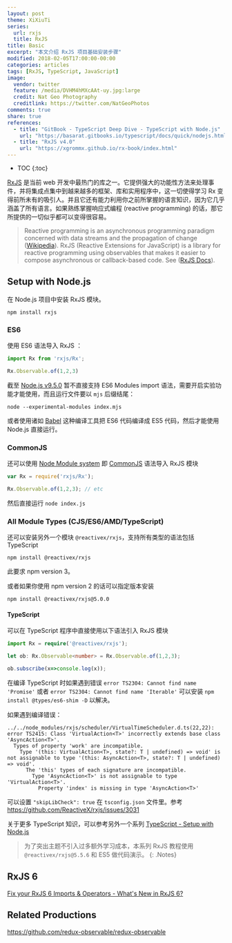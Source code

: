 ```yaml
---
layout: post
theme: XiXiuTi
series: 
  url: rxjs
  title: RxJS
title: Basic
excerpt: "本文介绍 RxJS 项目基础安装步骤"
modified: 2018-02-05T17:00:00-00:00
categories: articles
tags: [RxJS, TypeScript, JavaScript]
image:
  vendor: twitter
  feature: /media/DVHM4hMXcAAt-uy.jpg:large
  credit: Nat Geo Photography‏
  creditlink: https://twitter.com/NatGeoPhotos
comments: true
share: true
references:
  - title: "GitBook - TypeScript Deep Dive - TypeScript with Node.js"
    url: "https://basarat.gitbooks.io/typescript/docs/quick/nodejs.html"
  - title: "RxJS v4.0"
    url: "https://xgrommx.github.io/rx-book/index.html"
---
```


* TOC
{:toc}

[RxJS][rxjs] 是当前 web 开发中最热门的库之一。它提供强大的功能性方法来处理事件，并将集成点集中到越来越多的框架、库和实用程序中，这一切使得学习 Rx 变得前所未有的吸引人。并且它还有能力利用你之前所掌握的语言知识，因为它几乎涵盖了所有语言。如果熟练掌握响应式编程 (reactive programming) 的话，那它所提供的一切似乎都可以变得很容易。

> Reactive programming is an asynchronous programming paradigm concerned with data streams and the propagation of change ([Wikipedia](https://en.wikipedia.org/wiki/Reactive_programming)). RxJS (Reactive Extensions for JavaScript) is a library for reactive programming using observables that makes it easier to compose asynchronous or callback-based code. See ([RxJS Docs](https://rxjs.dev/guide/overview)).

## Setup with Node.js

在 Node.js 项目中安装 RxJS 模块。

`npm install rxjs`

### ES6

使用 ES6 语法导入 RxJS ：

```javascript
import Rx from 'rxjs/Rx';

Rx.Observable.of(1,2,3)
```

截至 [Node.js v9.5.0][esm] 暂不直接支持 ES6 Modules import 语法，需要开启实验功能才能使用，而且运行文件要以 `mjs` 后缀结尾：

`node --experimental-modules index.mjs`

或者使用诸如 [Babel][babeljs] 这种编译工具把 ES6 代码编译成 ES5 代码，然后才能使用 Node.js 直接运行。

### CommonJS

还可以使用 [Node Module system][modules] 即 [CommonJS][commonjs] 语法导入 RxJS 模块

```javascript
var Rx = require('rxjs/Rx');

Rx.Observable.of(1,2,3); // etc
```

然后直接运行 `node index.js`

### All Module Types (CJS/ES6/AMD/TypeScript)

还可以安装另外一个模块 `@reactivex/rxjs`，支持所有类型的语法包括 TypeScript

`npm install @reactivex/rxjs`

此要求 npm version 3。

或者如果你使用 npm version 2 的话可以指定版本安装

`npm install @reactivex/rxjs@5.0.0`

#### TypeScript

可以在 TypeScript 程序中直接使用以下语法引入 RxJS 模块

```typescript
import Rx = require('@reactivex/rxjs');

let ob: Rx.Observable<number> = Rx.Observable.of(1,2,3);

ob.subscribe(x=>console.log(x));
```

在编译 TypeScript 时如果遇到错误 `error TS2304: Cannot find name 'Promise'` 或者 `error TS2304: Cannot find name 'Iterable'`
可以安装 `npm install @types/es6-shim -D` 以解决。

如果遇到编译错误：

```text
../../node_modules/rxjs/scheduler/VirtualTimeScheduler.d.ts(22,22): error TS2415: Class 'VirtualAction<T>' incorrectly extends base class 'AsyncAction<T>'.
  Types of property 'work' are incompatible.
    Type '(this: VirtualAction<T>, state?: T | undefined) => void' is not assignable to type '(this: AsyncAction<T>, state?: T | undefined) => void'.
      The 'this' types of each signature are incompatible.
        Type 'AsyncAction<T>' is not assignable to type 'VirtualAction<T>'.
          Property 'index' is missing in type 'AsyncAction<T>'
```

可以设置 `"skipLibCheck": true` 在 `tsconfig.json` 文件里。参考 https://github.com/ReactiveX/rxjs/issues/3031

关于更多 TypeScript 知识，可以参考另外一个系列 [TypeScript - Setup with Node.js](/articles/typescript-setup-with-nodejs/)

> 为了突出主题不引入过多额外学习成本，本系列 RxJS 教程使用 `@reactivex/rxjs@5.5.6` 和 ES5 做代码演示。
{: .Notes}

## RxJS 6

[Fix your RxJS 6 Imports & Operators - What's New in RxJS 6?](https://www.academind.com/learn/javascript/rxjs-6-what-changed/)

## Related Productions

https://github.com/redux-observable/redux-observable

[rxjs]:https://github.com/ReactiveX/rxjs
[esm]:https://nodejs.org/docs/latest-v9.x/api/esm.html
[babeljs]:https://babeljs.io/
[commonjs]:http://requirejs.org/docs/commonjs.html
[modules]:https://nodejs.org/docs/latest/api/modules.html
